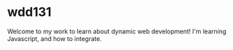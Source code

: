 # wdd131
Welcome to my work to learn about dynamic web development! I'm learning Javascript, and how to integrate.
